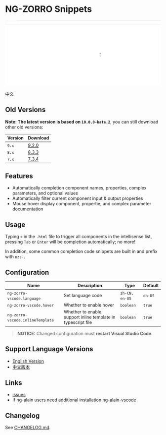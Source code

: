 # NG-ZORRO Snippets

![Help](help.gif)

[中文](README.zh-CN.md)

## Old Versions

**Note: The latest version is based on `10.0.0-bate.2`**, you can still download other old versions:

| Version | Download |
|---------|----------|
| `9.x` | [9.2.0](https://raw.githubusercontent.com/ng-alain/ng-zorro-vscode/master/cipchk.ng-zorro-vscode-en-US-9.2.0.vsix) |
| `8.x` | [8.3.3](https://raw.githubusercontent.com/ng-alain/ng-zorro-vscode/master/cipchk.ng-zorro-vscode-8.3.3.vsix) |
| `7.x` | [7.3.4](https://raw.githubusercontent.com/ng-alain/ng-zorro-vscode/master/cipchk.ng-zorro-vscode-7.3.4.vsix) |

## Features

- Automatically completion component names, properties, complex parameters, and optional values
- Automatically filter current component input & output properties
- Mouse hover display component, propertie, and complex parameter documentation

## Usage

Typing `<` in the `.html` file to trigger all components in the intellisense list, pressing `Tab` or `Enter` will be completion automatically; no more!

In addition, some common completion code snippets are built in and prefix with `nzs-`.

## Configuration

| Name | Description | Type | Default |
|------|-------------|------|---------|
| `ng-zorro-vscode.language` | Set language code | `zh-CN, en-US` | `en-US` |
| `ng-zorro-vscode.hover` | Whether to enable hover | `boolean` | `true` |
| `ng-zorro-vscode.inlineTemplate` | Whether to enable support inline template in typescript file | `boolean` | `true` |

> **NOTICE:** Changed configuration must **restart Visual Studio Code**.

## Support Language Versions

- [English Version](https://marketplace.visualstudio.com/items?itemName=cipchk.ng-zorro-vscode)
- [中文版本](https://marketplace.visualstudio.com/items?itemName=cipchk.ng-zorro-vscode-zh-CN)

## Links

- [issues](https://github.com/cipchk/ng-zorro-vscode/issues)
- If ng-alain users need additional installation [ng-alain-vscode](https://marketplace.visualstudio.com/items?itemName=cipchk.ng-alain-vscode)

## Changelog

See [CHANGELOG.md](CHANGELOG.md).
